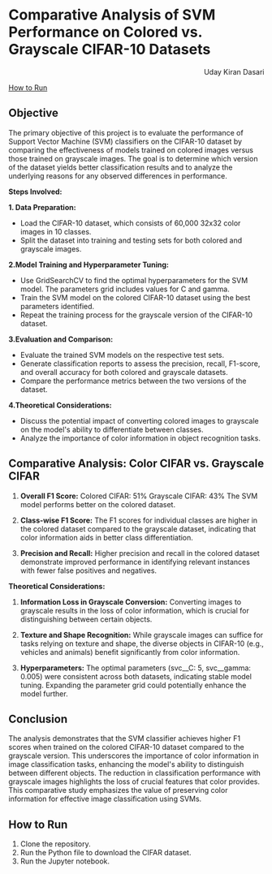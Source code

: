 # Comparative Analysis of SVM Performance on Colored vs. Grayscale CIFAR-10 Datasets
<div style="text-align: right">Uday Kiran Dasari <br> </div>

[How to Run](#how-to-run)

## Objective

The primary objective of this project is to evaluate the performance of Support Vector Machine (SVM) classifiers on the CIFAR-10 dataset by comparing the effectiveness of models trained on colored images versus those trained on grayscale images. The goal is to determine which version of the dataset yields better classification results and to analyze the underlying reasons for any observed differences in performance.

**Steps Involved:**

**1. Data Preparation:**
- Load the CIFAR-10 dataset, which consists of 60,000 32x32 color images in 10 classes.
- Split the dataset into training and testing sets for both colored and grayscale images.


**2.Model Training and Hyperparameter Tuning:**
- Use GridSearchCV to find the optimal hyperparameters for the SVM model. The parameters grid includes values for C and gamma.
- Train the SVM model on the colored CIFAR-10 dataset using the best parameters identified.
- Repeat the training process for the grayscale version of the CIFAR-10 dataset.


**3.Evaluation and Comparison:**
- Evaluate the trained SVM models on the respective test sets.
- Generate classification reports to assess the precision, recall, F1-score, and overall accuracy for both colored and grayscale datasets.
- Compare the performance metrics between the two versions of the dataset.


**4.Theoretical Considerations:**
- Discuss the potential impact of converting colored images to grayscale on the model's ability to differentiate between classes.
- Analyze the importance of color information in object recognition tasks.

## Comparative Analysis: Color CIFAR vs. Grayscale CIFAR
1. **Overall F1 Score:**
Colored CIFAR: 51%
Grayscale CIFAR: 43%
The SVM model performs better on the colored dataset.


2. **Class-wise F1 Score:**
The F1 scores for individual classes are higher in the colored dataset compared to the grayscale dataset, indicating that color information aids in better class differentiation.


3. **Precision and Recall:**
Higher precision and recall in the colored dataset demonstrate improved performance in identifying relevant instances with fewer false positives and negatives.


**Theoretical Considerations:**


1. **Information Loss in Grayscale Conversion:**
    Converting images to grayscale results in the loss of color information, which is crucial for distinguishing between certain objects.


2. **Texture and Shape Recognition:**
    While grayscale images can suffice for tasks relying on texture and shape, the diverse objects in CIFAR-10 (e.g., vehicles and animals) benefit significantly from color information.


3. **Hyperparameters:**
    The optimal parameters (svc__C: 5, svc__gamma: 0.005) were consistent across both datasets, indicating stable model tuning. Expanding the parameter grid could potentially enhance the model further.

## Conclusion
The analysis demonstrates that the SVM classifier achieves higher F1 scores when trained on the colored CIFAR-10 dataset compared to the grayscale version. This underscores the importance of color information in image classification tasks, enhancing the model's ability to distinguish between different objects. The reduction in classification performance with grayscale images highlights the loss of crucial features that color provides. This comparative study emphasizes the value of preserving color information for effective image classification using SVMs.


## How to Run

1. Clone the repository.
2. Run the Python file to download the CIFAR dataset.
3. Run the Jupyter notebook.

